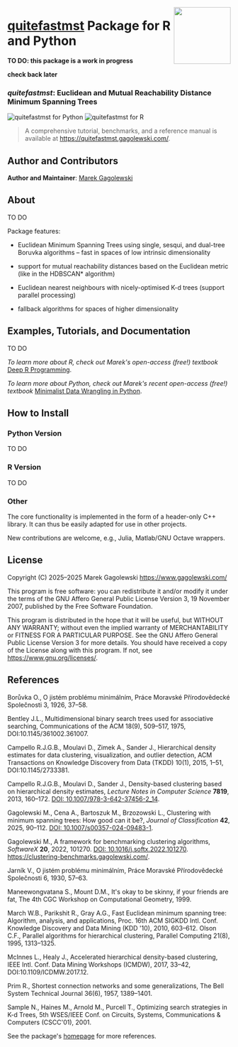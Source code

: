 <a href="https://quitefastmst.gagolewski.com"><img src="https://www.gagolewski.com/_static/img/quitefastmst.png" align="right" height="128" width="128" /></a>
# [**quitefastmst**](https://quitefastmst.gagolewski.com/) Package for R and Python

**TO DO: this package is a work in progress**

**check back later**




### *quitefastmst*: Euclidean and Mutual Reachability Distance Minimum Spanning Trees


![quitefastmst for Python](https://github.com/gagolews/quitefastmst/workflows/quitefastmst%20for%20Python/badge.svg)
![quitefastmst for R](https://github.com/gagolews/quitefastmst/workflows/quitefastmst%20for%20R/badge.svg)


> A comprehensive tutorial, benchmarks, and a reference manual is available
at <https://quitefastmst.gagolewski.com/>.



## Author and Contributors

**Author and Maintainer**: [Marek Gagolewski](https://www.gagolewski.com/)


## About

TO DO

Package features:

* Euclidean Minimum Spanning Trees using single, sesqui, and
dual-tree Boruvka algorithms – fast in spaces of low intrinsic dimensionality

* support for mutual reachability distances based on the Euclidean metric
(like in the HDBSCAN\* algorithm)

* Euclidean nearest neighbours with nicely-optimised K-d trees (support
parallel processing)

* fallback algorithms for spaces of higher dimensionality




## Examples, Tutorials, and Documentation

TO DO

*To learn more about R, check out Marek's open-access (free!) textbook*
[Deep R Programming](https://deepr.gagolewski.com/).

*To learn more about Python, check out Marek's recent open-access (free!) textbook*
[Minimalist Data Wrangling in Python](https://datawranglingpy.gagolewski.com/).



## How to Install

### Python Version

TO DO


### R Version

TO DO




### Other

The core functionality is implemented in the form of a header-only
C++ library. It can thus be easily adapted for use in other projects.

New contributions are welcome, e.g., Julia, Matlab/GNU Octave wrappers.




## License

Copyright (C) 2025–2025 Marek Gagolewski <https://www.gagolewski.com/>

This program is free software: you can redistribute it and/or modify it
under the terms of the GNU Affero General Public License Version 3,
19 November 2007, published by the Free Software Foundation.

This program is distributed in the hope that it will be useful, but
WITHOUT ANY WARRANTY; without even the implied warranty of
MERCHANTABILITY or FITNESS FOR A PARTICULAR PURPOSE. See the GNU Affero
General Public License Version 3 for more details. You should have
received a copy of the License along with this program. If not, see
<https://www.gnu.org/licenses/>.



## References

Borůvka O., O jistém problému minimálním,
Práce Moravské Přírodovědecké Společnosti 3, 1926, 37–58.

Bentley J.L., Multidimensional binary search trees used for associative
searching, Communications of the ACM 18(9), 509–517, 1975,
DOI:10.1145/361002.361007.

Campello R.J.G.B., Moulavi D., Zimek A., Sander J., Hierarchical
density estimates for data clustering, visualization, and outlier detection,
ACM Transactions on Knowledge Discovery from Data (TKDD) 10(1),
2015, 1–51, DOI:10.1145/2733381.

Campello R.J.G.B., Moulavi D., Sander J.,
Density-based clustering based on hierarchical density estimates,
*Lecture Notes in Computer Science* **7819**, 2013, 160–172.
[DOI: 10.1007/978-3-642-37456-2_14](https://doi.org/10.1007/978-3-642-37456-2_14).

Gagolewski M., Cena A., Bartoszuk M., Brzozowski L.,
Clustering with minimum spanning trees: How good can it be?,
*Journal of Classification* **42**, 2025, 90–112.
[DOI: 10.1007/s00357-024-09483-1](https://doi.org/10.1007/s00357-024-09483-1).

Gagolewski M., A framework for benchmarking clustering algorithms,
*SoftwareX* **20**, 2022, 101270.
[DOI: 10.1016/j.softx.2022.101270](https://doi.org/10.1016/j.softx.2022.101270).
<https://clustering-benchmarks.gagolewski.com/>.

Jarník V., O jistém problému minimálním,
Práce Moravské Přírodovědecké Společnosti 6, 1930, 57–63.

Maneewongvatana S., Mount D.M., It's okay to be skinny, if your friends
are fat, The 4th CGC Workshop on Computational Geometry, 1999.

March W.B., Parikshit R., Gray A.G., Fast Euclidean minimum spanning
tree: Algorithm, analysis, and applications, Proc. 16th ACM SIGKDD Intl.
Conf. Knowledge Discovery and Data Mining (KDD '10), 2010, 603–612.
Olson C.F., Parallel algorithms for hierarchical clustering,
Parallel Computing 21(8), 1995, 1313–1325.

McInnes L., Healy J., Accelerated hierarchical density-based
clustering, IEEE Intl. Conf. Data Mining Workshops (ICMDW), 2017, 33–42,
DOI:10.1109/ICDMW.2017.12.

Prim R., Shortest connection networks and some generalizations,
The Bell System Technical Journal 36(6), 1957, 1389–1401.

Sample N., Haines M., Arnold M., Purcell T., Optimizing search
strategies in K-d Trees, 5th WSES/IEEE Conf. on Circuits, Systems,
Communications & Computers (CSCC'01), 2001.


See the package's [homepage](https://quitefastmst.gagolewski.com/) for more
references.
